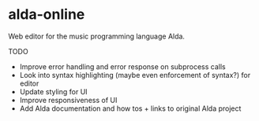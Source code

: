 # alda-online
Web editor for the music programming language Alda.

TODO
- Improve error handling and error response on subprocess calls
- Look into syntax highlighting (maybe even enforcement of syntax?) for editor
- Update styling for UI
- Improve responsiveness of UI
- Add Alda documentation and how tos + links to original Alda project
